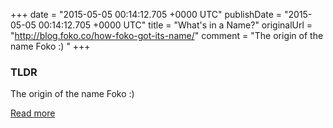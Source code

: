 +++
date = "2015-05-05 00:14:12.705 +0000 UTC"
publishDate = "2015-05-05 00:14:12.705 +0000 UTC"
title = "What's in a Name?"
originalUrl = "http://blog.foko.co/how-foko-got-its-name/"
comment = "The origin of the name Foko :) "
+++

### TLDR

The origin of the name Foko :)

[Read more](http://blog.foko.co/how-foko-got-its-name/)
